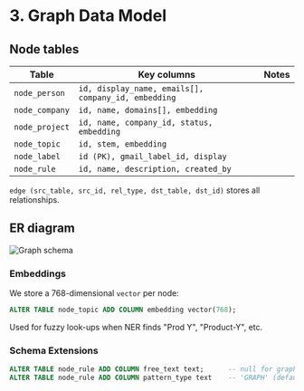 # 3. Graph Data Model

## Node tables

| Table | Key columns | Notes |
|-------|-------------|-------|
| `node_person`     | `id, display_name, emails[], company_id, embedding` | |
| `node_company`    | `id, name, domains[], embedding`                    | |
| `node_project`    | `id, name, company_id, status, embedding`           | |
| `node_topic`      | `id, stem, embedding`                               | |
| `node_label`      | `id (PK), gmail_label_id, display`                  | |
| `node_rule`       | `id, name, description, created_by`                 | |

`edge (src_table, src_id, rel_type, dst_table, dst_id)` stores all relationships.

## ER diagram

![Graph schema](img/graph_schema.png)

### Embeddings

We store a 768-dimensional `vector` per node:  
```sql
ALTER TABLE node_topic ADD COLUMN embedding vector(768);
```

Used for fuzzy look-ups when NER finds "Prod Y", "Product-Y", etc.

### Schema Extensions

```sql
ALTER TABLE node_rule ADD COLUMN free_text text;      -- null for graph rules
ALTER TABLE node_rule ADD COLUMN pattern_type text    -- 'GRAPH' (default) | 'NL'
```